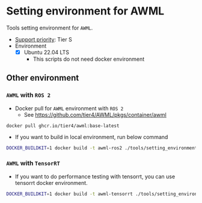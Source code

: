 # Setting environment for AWML

Tools setting environment for `AWML`.

- [Support priority](https://github.com/tier4/AWML/blob/main/docs/design/autoware_ml_design.md#support-priority): Tier S
- Environment
  - [x] Ubuntu 22.04 LTS
    - This scripts do not need docker environment

## Other environment
### `AWML` with `ROS 2`

- Docker pull for `AWML` environment with `ROS 2`
  - See https://github.com/tier4/AWML/pkgs/container/awml

```
docker pull ghcr.io/tier4/awml:base-latest
```

- If you want to build in local environment, run below command

```sh
DOCKER_BUILDKIT=1 docker build -t awml-ros2 ./tools/setting_environment/ros2/
```

### `AWML` with `TensorRT`

- If you want to do performance testing with tensorrt, you can use tensorrt docker environment.

```sh
DOCKER_BUILDKIT=1 docker build -t awml-tensorrt ./tools/setting_environment/tensorrt/
```
